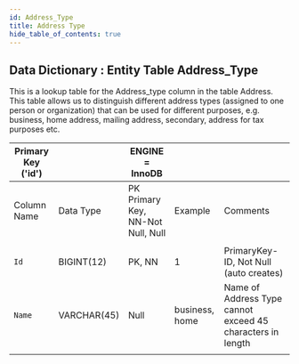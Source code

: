 ```yaml
---
id: Address_Type
title: Address Type
hide_table_of_contents: true
---
```


## Data Dictionary : Entity Table Address_Type

This is a lookup table for the Address_type column in the table Address. 
This table allows us to distinguish different address types (assigned to one person or organization) 
that can be used for different purposes, e.g. business, home address, mailing address, secondary, address for tax purposes etc.		

| Primary Key ('id')||ENGINE = InnoDB|||
|---|---|---|---|---|
| Column Name| Data Type|PK Primary Key, NN-Not Null, Null|Example|Comments|
||
|`Id` |BIGINT(12)|PK, NN|1|PrimaryKey-ID, Not Null (auto creates)|
|`Name`|VARCHAR(45)|Null|business, home|Name of Address Type cannot exceed 45 characters in length|
||
